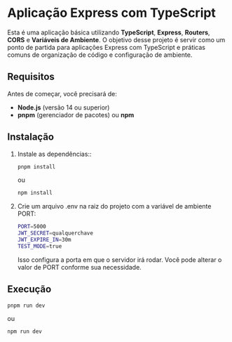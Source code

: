 # Aplicação Express com TypeScript

Esta é uma aplicação básica utilizando **TypeScript**, **Express**, **Routers**, **CORS** e **Variáveis de Ambiente**. O objetivo desse projeto é servir como um ponto de partida para aplicações Express com TypeScript e práticas comuns de organização de código e configuração de ambiente.

## Requisitos

Antes de começar, você precisará de:

- **Node.js** (versão 14 ou superior)
- **pnpm** (gerenciador de pacotes) ou **npm**

## Instalação

1. Instale as dependências::

   ```bash
   pnpm install
   ```

   ou

   ```bash
   npm install
   ```

2. Crie um arquivo .env na raiz do projeto com a variável de ambiente PORT:

   ```bash
   PORT=5000
   JWT_SECRET=qualquerchave
   JWT_EXPIRE_IN=30m
   TEST_MODE=true
   ```

   Isso configura a porta em que o servidor irá rodar. Você pode alterar o valor de PORT conforme sua necessidade.

## Execução

    pnpm run dev

ou

    npm run dev
